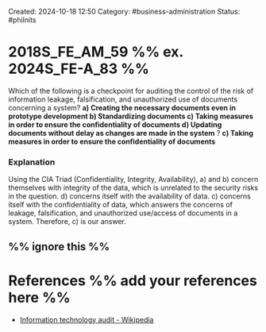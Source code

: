 Created: 2024-10-18 12:50
Category: #business-administration 
Status: #philnits



# 2018S_FE_AM_59 %% ex. 2024S_FE-A_83 %%

Which of the following is a checkpoint for auditing the control of the risk of information leakage, falsification, and unauthorized use of documents concerning a system?
**a) Creating the necessary documents even in prototype development 
b) Standardizing documents 
c) Taking measures in order to ensure the confidentiality of documents 
d) Updating documents without delay as changes are made in the system**
?
**c) Taking measures in order to ensure the confidentiality of documents** 
### Explanation
Using the CIA Triad (Confidentiality, Integrity, Availability), a) and b) concern themselves with integrity of the data, which is unrelated to the security risks in the question. d) concerns itself with the availability of data. c) concerns itself with the confidentiality of data, which answers the concerns of leakage, falsification, and unauthorized use/access of documents in a system. Therefore, c) is our answer.




%% ignore this %%
---









# References %% add your references here %%
- [Information technology audit - Wikipedia](https://en.wikipedia.org/wiki/Information_technology_audit)